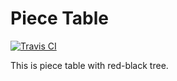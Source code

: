 # Piece Table

[![Travis CI](https://img.shields.io/travis/com/buttercrab/swift-piece-table)](https://travis-ci.com/buttercrab/swift-piece-table)

This is piece table with red-black tree. 